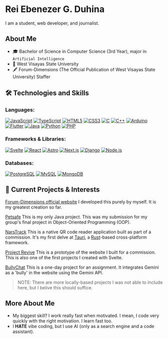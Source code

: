 # Rei Ebenezer G. Duhina

I am a student, web developer, and journalist.  

## About Me
- 🎓 Bachelor of Science in Computer Science (3rd Year), major in `Artificial Intelligence`
- 🏫 West Visayas State University
- 🖋 Forum-Dimensions (The Official Publication of West Visayas State University) Staffer

## 🛠️ Technologies and Skills

### Languages: 

  [![JavaScript](https://img.shields.io/badge/JavaScript-F7DF1E?style=for-the-badge&logo=javascript&logoColor=black)](https://developer.mozilla.org/en-US/docs/Web/JavaScript)
  [![TypeScript](https://img.shields.io/badge/TypeScript-007ACC?style=for-the-badge&logo=typescript&logoColor=white)](https://www.typescriptlang.org/)
  [![HTML5](https://img.shields.io/badge/HTML5-E34F26?style=for-the-badge&logo=html5&logoColor=white)](https://developer.mozilla.org/en-US/docs/Web/HTML)
  [![CSS3](https://img.shields.io/badge/CSS3-1572B6?style=for-the-badge&logo=css3&logoColor=white)](https://developer.mozilla.org/en-US/docs/Web/CSS)
  [![C](https://img.shields.io/badge/C-00599C?style=for-the-badge&logo=c&logoColor=white)](https://en.cppreference.com/w/c)
  [![C++](https://img.shields.io/badge/C%2B%2B-00599C?style=for-the-badge&logo=cplusplus&logoColor=white)](https://en.cppreference.com/w/cpp)
  [![Arduino](https://img.shields.io/badge/Arduino-00979D?style=for-the-badge&logo=arduino&logoColor=white)](https://www.arduino.cc/)
  [![Flutter](https://img.shields.io/badge/Flutter-02569B?style=for-the-badge&logo=flutter&logoColor=white)](https://flutter.dev/)
  [![Java](https://img.shields.io/badge/Java-ED8B00?style=for-the-badge&logo=java&logoColor=white)](https://www.java.com/)
  [![Python](https://img.shields.io/badge/Python-3776AB?style=for-the-badge&logo=python&logoColor=yellow)](https://www.python.org/)
  [![PHP](https://img.shields.io/badge/PHP-777BB4?style=for-the-badge&logo=php&logoColor=white)](https://www.php.net/)

### Frameworks & Libraries:

[![Svelte](https://img.shields.io/badge/Svelte-4A4A55?style=for-the-badge&logo=svelte&logoColor=white)](https://svelte.dev/)
[![React](https://img.shields.io/badge/React-20232A?style=for-the-badge&logo=react&logoColor=61DAFB)](https://react.dev/)
[![Astro](https://img.shields.io/badge/Astro-BC56B1?style=for-the-badge&logo=astro&logoColor=white)](https://astro.build/)
[![Next.js](https://img.shields.io/badge/Next.js-000000?style=for-the-badge&logo=nextdotjs&logoColor=white)](https://nextjs.org/)
[![Django](https://img.shields.io/badge/Django-092E20?style=for-the-badge&logo=django&logoColor=white)](https://www.djangoproject.com/)
[![Node.js](https://img.shields.io/badge/Node.js-339933?style=for-the-badge&logo=nodedotjs&logoColor=white)](https://nodejs.org/en/)

### Databases:

[![PostgreSQL](https://img.shields.io/badge/PostgreSQL-316192?style=for-the-badge&logo=postgresql&logoColor=white)](https://www.postgresql.org/)
[![MySQL](https://img.shields.io/badge/MySQL-4479A1?style=for-the-badge&logo=mysql&logoColor=white)](https://www.mysql.com/)
[![MongoDB](https://img.shields.io/badge/MongoDB-47A248?style=for-the-badge&logo=mongodb&logoColor=white)](https://www.mongodb.com/)

## 🔭 Current Projects & Interests

[Forum-Dimensions official website](https://forumdimensions.org)
I developed this purely by myself. It is my greatest creation so far.

[Petsafe](https://github.com/Reiebenezer/petsafe-v2)
This is my only Java project. This was my submission for my group's final project in Object-Oriented Programming (OOP).

[NarsTrack](https://github.com/Reiebenezer/nars-track)
This is a native QR code reader application built as part of a commission. It's my first delve at [Tauri](https://v2.tauri.app/), a [Rust](https://www.rust-lang.org/)-based cross-platform framework. 

[Project Revive](https://github.com/Reiebenezer/project-revive)
This is a prototype of the website I built for a commission. This is also one of the first projects I created with Svelte. 

[BullyChat](https://bully-chat.vercel.app/)
This is a one-day project for an assignment. It integrates Gemini as a 'bully' in the website using the Gemini API. 

> NOTE: There are more locally-based projects I was not able to include here, but I belive this should suffice.

## More About Me
- My biggest skill? I work really fast when motivated. I mean, I code very quickly with the right motivation. I learn fast too.
- I **HATE** vibe coding, but I use AI (only as a search engine and a code assistant).
